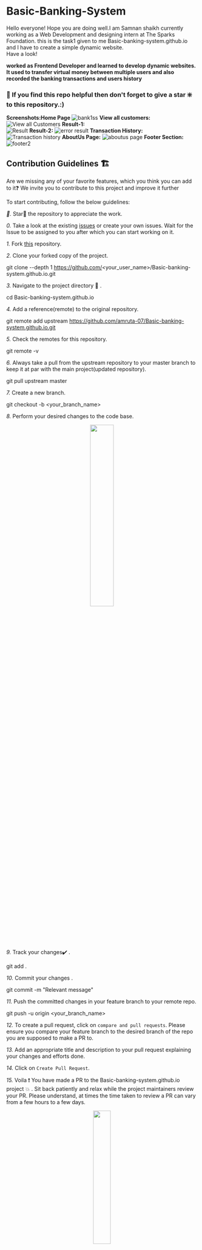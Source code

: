 # Basic-Banking-System

Hello everyone! Hope you are doing well.I am Samnan shaikh currently working as a Web Development and designing intern at The Sparks Foundation.
this is the task1 given to me Basic-banking-system.github.io and I have to create a simple dynamic website.  
 Have a look!     
 
 **worked as Frontend Developer and learned to develop dynamic websites. It used to transfer virtual money between
multiple users and also recorded the banking transactions and users history** 
   
   ### 🙏 If you find this repo helpful then don't forget to give a star ❇️ to this repository.:)   
**Screenshots:Home Page**
![bank1ss](https://user-images.githubusercontent.com/79842525/126741533-7f8c9400-7a7b-47a3-9884-108d9c93c994.png) 
**View all customers:**
![View all Customers](https://user-images.githubusercontent.com/79842525/126746877-35bcd456-4b3b-4d22-8e7f-ba3680f9548b.png)
**Result-1:**  
![Result](https://user-images.githubusercontent.com/79842525/126747196-f7f273f8-480e-46f5-ab59-f5ce4778ee97.png)
**Result-2:**
![error result](https://user-images.githubusercontent.com/79842525/126747219-bde008bc-8f3c-47f1-b42a-292a88acdc07.png)
**Transaction History:**
![Transaction history](https://user-images.githubusercontent.com/79842525/126747222-9dddd243-f5f4-4441-9e34-91cde60c051d.png)
**AboutUs Page:**
![aboutus page](https://user-images.githubusercontent.com/79842525/126747230-45e5917c-9a45-4f92-8477-aeb26611d2bc.png)
**Footer Section:**
![footer2](https://user-images.githubusercontent.com/79842525/126747283-f7635825-f779-4f27-950e-16d608855b65.png) 


  
  ## Contribution Guidelines 🏗

Are we missing any of your favorite features, which you think you can add to it❓ We invite you to contribute to this project and improve it further

To start contributing, follow the below guidelines: 

*🌟.*  Star🌟 the repository to appreciate the work.

*0.*  Take a look at the existing [issues](https://github.com/amruta-07/Basic-banking-system.github.io/issues) or create your own issues. Wait for the Issue to be assigned to you after which you can start working on it.

*1.*  Fork [this](https://github.com/amruta-07/Basic-banking-system.github.io) repository.

*2.*  Clone your forked copy of the project.


git clone --depth 1 https://github.com/<your_user_name>/Basic-banking-system.github.io.git


*3.* Navigate to the project directory :file_folder: .


cd Basic-banking-system.github.io


*4.* Add a reference(remote) to the original repository.


git remote add upstream https://github.com/amruta-07/Basic-banking-system.github.io.git 


*5.* Check the remotes for this repository.


git remote -v


*6.* Always take a pull from the upstream repository to your master branch to keep it at par with the main project(updated repository).


git pull upstream master


*7.* Create a new branch.


git checkout -b <your_branch_name>


*8.* Perform your desired changes to the code base.

<p align="center"><img width=35% src="https://media2.giphy.com/media/L1R1tvI9svkIWwpVYr/giphy.gif?cid=ecf05e47pzi2rpig0vc8pjusra8hiai1b91zgiywvbubu9vu&rid=giphy.gif"></p>

*9.* Track your changes:heavy_check_mark: .


git add . 


*10.* Commit your changes .


git commit -m "Relevant message"


*11.* Push the committed changes in your feature branch to your remote repo.


git push -u origin <your_branch_name>


*12.* To create a pull request, click on `compare and pull requests`. Please ensure you compare your feature branch to the desired branch of the repo you are supposed to make a PR to.

*13.* Add an appropriate title and description to your pull request explaining your changes and efforts done.

*14.* Click on `Create Pull Request`.

*15.* Voila :exclamation: You have made a PR to the Basic-banking-system.github.io project :boom: . Sit back patiently and relax while the project maintainers review your PR. Please understand, at times the time taken to review a PR can vary from a few hours to a few days.

<p align="center"><img src="https://media.tenor.com/images/b562ddcfb131e962f9dfa01bd32a30d1/tenor.gif" width=30%></p>




